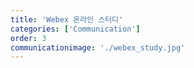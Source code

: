 ```yaml
---
title: 'Webex 온라인 스터디'
categories: ['Communication']
order: 3
communicationimage: './webex_study.jpg'
---
```


